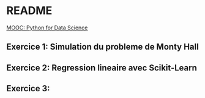 README
======

[MOOC: Python for Data Science](https://openclassrooms.com/fr/courses/4452741-decouvrez-les-librairies-python-pour-la-data-science)

Exercice 1: Simulation du probleme de Monty Hall
------------------------------------------------

Exercice 2: Regression lineaire avec Scikit-Learn
-------------------------------------------------

Exercice 3: 
----------